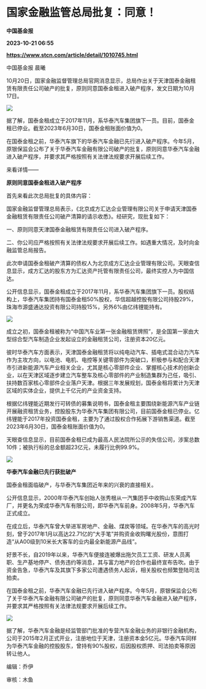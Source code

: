 # 国家金融监管总局批复：同意！
**中国基金报**

**2023-10-21 06:55**

**https://www.stcn.com/article/detail/1010745.html**

中国基金报 晨曦

10月20日，国家金融监督管理总局官网消息显示，总局作出关于天津国泰金融租赁有限责任公司破产的批复，原则同意国泰金租进入破产程序，发文日期为10月17日。

![](https://stcn-main.oss-cn-shenzhen.aliyuncs.com/upload/wechat/20231021/7KcgpBE2JboJElLF5hhwDF83jibVnOhmQXYWJviaJZWqm97icL8vskhqrT1ZZvk7ZC4LRa3KNbuD3fcW6676TznyQ.png)

据了解，国泰金租成立于2017年11月，系华泰汽车集团旗下一员。目前，国泰金租已停业。截至2023年6月30日，国泰金租账面价值为0。

在国泰金租之前，华泰汽车旗下的华泰汽车金融已先行进入破产程序。今年5月，原银保监会公布了关于华泰汽车金融有限公司破产的批复，原则同意华泰汽车金融进入破产程序，并要求其严格按照有关法律法规要求开展后续工作。

来看详情——

**原则同意国泰金租进入破产程序**

首先来看此次总局批复的具体内容：

国家金融监督管理总局表示，《北京成方汇达企业管理有限公司关于申请天津国泰金融租赁有限责任公司破产清算的请示收悉》。经研究，现批复如下：

一、原则同意天津国泰金融租赁有限责任公司进入破产程序。

二、你公司应严格按照有关法律法规要求开展后续工作。如遇重大情况，及时向金融监管总局报告。

此次申请国泰金租破产清算的债权人为北京成方汇达企业管理有限公司。天眼查信息显示，成方汇达的股东方为汇达资产托管有限责任公司，最终实控人为中国信达。

公开信息显示，国泰金租成立于2017年11月，系华泰汽车集团旗下一员。股权结构上，华泰汽车集团持有国泰金租50%股权，华信超越控股有限公司持股29%，珠海市源盛通达投资有限公司持股15%，另外6%由亿纬锂能持有。

![](https://stcn-main.oss-cn-shenzhen.aliyuncs.com/upload/wechat/20231021/7KcgpBE2JboJElLF5hhwDF83jibVnOhmQYVANibUOWleib7yemiclxYPicH38s3XxIGIicZ5OVib1kTEWjtMwe5acvEJQ.png)

成立之初，国泰金租被称为“中国汽车业第一张金融租赁牌照”，是全国第一家由大型综合型汽车制造企业发起设立的金融租赁公司，注册资本20亿元。

彼时华泰汽车方面表示，天津国泰金融租赁将以纯电动汽车、插电式混合动力汽车作为主攻方向，以电池、电机、电控等关键零部件为突破口，积极参与和配合天津市引进新能源汽车产业相关企业，尤其是核心零部件企业、掌握核心技术的创新企业，以在天津区域逐步建立汽车整车及核心零部件的产业制造集群为己任，吸引、扶持数百家核心零部件企业落户天津。根据三年发展规划，国泰金租将累计为天津区域的实体企业，提供上千亿元的产业资金支持。

根据亿纬锂能近期发行可转债的募集说明书，国泰金租主要围绕新能源汽车产业链开展融资租赁业务，控股股东为华泰汽车集团有限公司，目前国泰金租已停业。亿纬锂能于2017年投资国泰金租，主要为了通过股权合作拓展下游销售渠道。截至2023年6月30日，国泰金租账面价值为0。

天眼查信息显示，目前国泰金租已成为最高人民法院所公示的失信公司，涉案总数10件；被执行标的总金额超23亿元，未履行比例99.9%。

![](https://stcn-main.oss-cn-shenzhen.aliyuncs.com/upload/wechat/20231021/7KcgpBE2JboJElLF5hhwDF83jibVnOhmQicicfIgUnBqW1GOKicC8qV4eHtVdzF8r9zMHgaCgO4XRlBqic1kMWOPflA.png)

**华泰汽车金融已先行获批破产**

国泰金租面临破产，与华泰汽车集团近年来的兴衰的直接相关。

公开信息显示，2000年华泰汽车创始人张秀根从一汽集团手中收购山东荣成汽车厂，并更名为荣成华泰汽车有限公司，即华泰汽车前身。2008年5月，华泰汽车正式成立。

在成立后，华泰汽车曾大举进军房地产、金融、煤炭等领域。在华泰汽车的高光时刻，曾于2017年1月以高达22.71亿的“大手笔”并购资金收购曙光股份，意图打造“从A00级到10米长大客车的业内最全新能源产品线”。

好景不长，自2019年以来，华泰汽车便接连被爆出拖欠员工工资、研发人员离职、生产基地停产、债务违约等消息，其与富力地产的合作也最终宣布告吹。由于资金告急，华泰汽车及其旗下多家公司遭遇债务人起诉，相关股权也频繁登陆司法拍卖。

在国泰金租之前，华泰汽车金融已先行进入破产程序。今年5月，原银保监会公布了关于华泰汽车金融有限公司破产的批复，原则同意华泰汽车金融进入破产程序，并要求其严格按照有关法律法规要求开展后续工作。

![](https://stcn-main.oss-cn-shenzhen.aliyuncs.com/upload/wechat/20231021/7KcgpBE2JboJElLF5hhwDF83jibVnOhmQjs9BEqBuH7BJN2ue2uTOnpRpKH5ttZ6mDfTjiap2PbhY4xFicXfn0pEQ.png)

据了解，华泰汽车金融是经监管部门批准的专营汽车金融业务的非银行金融机构，公司于2015年2月正式开业，注册地位于天津，注册资本金5亿元。华泰汽车同样为华泰汽车金融的控股股东，曾持有90%股权，后因股权质押、司法拍卖等原因转让他人。

编辑：乔伊

审核：木鱼